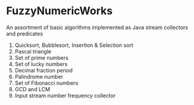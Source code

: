 # FuzzyNumericWorks
An assortment of basic algorithms implemented as Java stream collectors and predicates

1. Quicksort, Bubblesort, Insertion & Selection sort
2. Pascal triangle
3. Set of prime numbers
4. Set of lucky numbers
5. Decimal fraction period
6. Palindrome number
7. Set of Fibonacci numbers
8. GCD and LCM
9. Input stream number frequency collector
